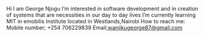 Hi I am George Njogu 
 I’m interested in software development and in creation of systems that are necessities in our day to day lives
 I’m currently learning MIT in emobilis Institute located in Westlands,Nairobi
 How to reach me:
                 Mobile number; +254 706229839
                 Email;wanjikugeorge87@gmail.com


<!---
GeorgeNjogu/GeorgeNjogu is a ✨ special ✨ repository because its `README.md` (this file) appears on your GitHub profile.
You can click the Preview link to take a look at your changes.
--->
